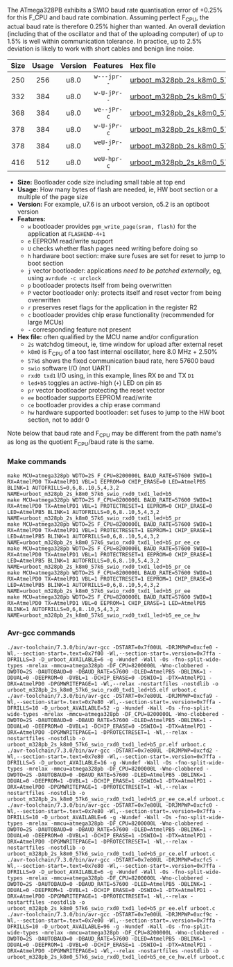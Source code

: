 The ATmega328PB exhibits a SWIO baud rate quantisation error of +0.25% for this F_CPU and baud rate combination. Assuming perfect F<sub>CPU</sub>, the actual baud rate is therefore 0.25% higher than wanted. An overall deviation (including that of the oscillator and that of the uploading computer) of up to 1.5% is well within communication tolerance. In practice, up to 2.5% deviation is likely to work with short cables and benign line noise.

|Size|Usage|Version|Features|Hex file|
|:-:|:-:|:-:|:-:|:--|
|250|256|u8.0|`w---jpr--`|[urboot_m328pb_2s_k8m0_57k6_swio_rxd0_txd1_led+b5.hex](https://raw.githubusercontent.com/stefanrueger/urboot.hex/main/mcus/atmega328pb/watchdog_2_s/internal_oscillator_k%2B2.50%25/%2B8m000000_hz/%2B%2B57k6_baud/uart0_rxd0_txd1/led%2Bb5/urboot_m328pb_2s_k8m0_57k6_swio_rxd0_txd1_led%2Bb5.hex)|
|332|384|u8.0|`w-U-jPr--`|[urboot_m328pb_2s_k8m0_57k6_swio_rxd0_txd1_led+b5_pr.hex](https://raw.githubusercontent.com/stefanrueger/urboot.hex/main/mcus/atmega328pb/watchdog_2_s/internal_oscillator_k%2B2.50%25/%2B8m000000_hz/%2B%2B57k6_baud/uart0_rxd0_txd1/led%2Bb5/urboot_m328pb_2s_k8m0_57k6_swio_rxd0_txd1_led%2Bb5_pr.hex)|
|368|384|u8.0|`we--jPr-c`|[urboot_m328pb_2s_k8m0_57k6_swio_rxd0_txd1_led+b5_pr_ee_ce.hex](https://raw.githubusercontent.com/stefanrueger/urboot.hex/main/mcus/atmega328pb/watchdog_2_s/internal_oscillator_k%2B2.50%25/%2B8m000000_hz/%2B%2B57k6_baud/uart0_rxd0_txd1/led%2Bb5/urboot_m328pb_2s_k8m0_57k6_swio_rxd0_txd1_led%2Bb5_pr_ee_ce.hex)|
|378|384|u8.0|`w-U-jPr-c`|[urboot_m328pb_2s_k8m0_57k6_swio_rxd0_txd1_led+b5_pr_ce.hex](https://raw.githubusercontent.com/stefanrueger/urboot.hex/main/mcus/atmega328pb/watchdog_2_s/internal_oscillator_k%2B2.50%25/%2B8m000000_hz/%2B%2B57k6_baud/uart0_rxd0_txd1/led%2Bb5/urboot_m328pb_2s_k8m0_57k6_swio_rxd0_txd1_led%2Bb5_pr_ce.hex)|
|378|384|u8.0|`weU-jPr--`|[urboot_m328pb_2s_k8m0_57k6_swio_rxd0_txd1_led+b5_pr_ee.hex](https://raw.githubusercontent.com/stefanrueger/urboot.hex/main/mcus/atmega328pb/watchdog_2_s/internal_oscillator_k%2B2.50%25/%2B8m000000_hz/%2B%2B57k6_baud/uart0_rxd0_txd1/led%2Bb5/urboot_m328pb_2s_k8m0_57k6_swio_rxd0_txd1_led%2Bb5_pr_ee.hex)|
|416|512|u8.0|`weU-hpr-c`|[urboot_m328pb_2s_k8m0_57k6_swio_rxd0_txd1_led+b5_ee_ce_hw.hex](https://raw.githubusercontent.com/stefanrueger/urboot.hex/main/mcus/atmega328pb/watchdog_2_s/internal_oscillator_k%2B2.50%25/%2B8m000000_hz/%2B%2B57k6_baud/uart0_rxd0_txd1/led%2Bb5/urboot_m328pb_2s_k8m0_57k6_swio_rxd0_txd1_led%2Bb5_ee_ce_hw.hex)|

- **Size:** Bootloader code size including small table at top end
- **Usage:** How many bytes of flash are needed, ie, HW boot section or a multiple of the page size
- **Version:** For example, u7.6 is an urboot version, o5.2 is an optiboot version
- **Features:**
  + `w` bootloader provides `pgm_write_page(sram, flash)` for the application at `FLASHEND-4+1`
  + `e` EEPROM read/write support
  + `U` checks whether flash pages need writing before doing so
  + `h` hardware boot section: make sure fuses are set for reset to jump to boot section
  + `j` vector bootloader: applications *need to be patched externally*, eg, using `avrdude -c urclock`
  + `p` bootloader protects itself from being overwritten
  + `P` vector bootloader only: protects itself and reset vector from being overwritten
  + `r` preserves reset flags for the application in the register R2
  + `c` bootloader provides chip erase functionality (recommended for large MCUs)
  + `-` corresponding feature not present
- **Hex file:** often qualified by the MCU name and/or configuration
  + `2s` watchdog timeout, ie, time window for upload after external reset
  + `k8m0` is F<sub>CPU</sub> of a too fast internal oscillator, here 8.0 MHz + 2.50%
  + `57k6` shows the fixed communication baud rate, here 57600 baud
  + `swio` software I/O (not UART)
  + `rxd0 txd1` I/O using, in this example, lines RX `D0` and TX `D1`
  + `led+b5` toggles an active-high (`+`) LED on pin `B5`
  + `pr` vector bootloader protecting the reset vector
  + `ee` bootloader supports EEPROM read/write
  + `ce` bootloader provides a chip erase command
  + `hw` hardware supported bootloader: set fuses to jump to the HW boot section, not to addr 0


Note below that baud rate and F<sub>CPU</sub> may be different from the path name's as long as the quotient F<sub>CPU</sub>/baud rate is the same.

### Make commands
```
make MCU=atmega328pb WDTO=2S F_CPU=8200000L BAUD_RATE=57600 SWIO=1 RX=AtmelPD0 TX=AtmelPD1 VBL=1 EEPROM=0 CHIP_ERASE=0 LED=AtmelPB5 BLINK=1 AUTOFRILLS=0,6,8..10,5,4,3,2 NAME=urboot_m328pb_2s_k8m0_57k6_swio_rxd0_txd1_led+b5
make MCU=atmega328pb WDTO=2S F_CPU=8200000L BAUD_RATE=57600 SWIO=1 RX=AtmelPD0 TX=AtmelPD1 VBL=1 PROTECTRESET=1 EEPROM=0 CHIP_ERASE=0 LED=AtmelPB5 BLINK=1 AUTOFRILLS=0,6,8..10,5,4,3,2 NAME=urboot_m328pb_2s_k8m0_57k6_swio_rxd0_txd1_led+b5_pr
make MCU=atmega328pb WDTO=2S F_CPU=8200000L BAUD_RATE=57600 SWIO=1 RX=AtmelPD0 TX=AtmelPD1 VBL=1 PROTECTRESET=1 EEPROM=1 CHIP_ERASE=1 LED=AtmelPB5 BLINK=1 AUTOFRILLS=0,6,8..10,5,4,3,2 NAME=urboot_m328pb_2s_k8m0_57k6_swio_rxd0_txd1_led+b5_pr_ee_ce
make MCU=atmega328pb WDTO=2S F_CPU=8200000L BAUD_RATE=57600 SWIO=1 RX=AtmelPD0 TX=AtmelPD1 VBL=1 PROTECTRESET=1 EEPROM=0 CHIP_ERASE=1 LED=AtmelPB5 BLINK=1 AUTOFRILLS=0,6,8..10,5,4,3,2 NAME=urboot_m328pb_2s_k8m0_57k6_swio_rxd0_txd1_led+b5_pr_ce
make MCU=atmega328pb WDTO=2S F_CPU=8200000L BAUD_RATE=57600 SWIO=1 RX=AtmelPD0 TX=AtmelPD1 VBL=1 PROTECTRESET=1 EEPROM=1 CHIP_ERASE=0 LED=AtmelPB5 BLINK=1 AUTOFRILLS=0,6,8..10,5,4,3,2 NAME=urboot_m328pb_2s_k8m0_57k6_swio_rxd0_txd1_led+b5_pr_ee
make MCU=atmega328pb WDTO=2S F_CPU=8200000L BAUD_RATE=57600 SWIO=1 RX=AtmelPD0 TX=AtmelPD1 VBL=0 EEPROM=1 CHIP_ERASE=1 LED=AtmelPB5 BLINK=1 AUTOFRILLS=0,6,8..10,5,4,3,2 NAME=urboot_m328pb_2s_k8m0_57k6_swio_rxd0_txd1_led+b5_ee_ce_hw
```

### Avr-gcc commands
```
./avr-toolchain/7.3.0/bin/avr-gcc -DSTART=0x7f00UL -DRJMPWP=0xcfe0 -Wl,--section-start=.text=0x7f00 -Wl,--section-start=.version=0x7ffa -DFRILLS=3 -D_urboot_AVAILABLE=6 -g -Wundef -Wall -Os -fno-split-wide-types -mrelax -mmcu=atmega328pb -DF_CPU=8200000L -Wno-clobbered -DWDTO=2S -DAUTOBAUD=0 -DBAUD_RATE=57600 -DLED=AtmelPB5 -DBLINK=1 -DDUAL=0 -DEEPROM=0 -DVBL=1 -DCHIP_ERASE=0 -DSWIO=1 -DTX=AtmelPD1 -DRX=AtmelPD0 -DPGMWRITEPAGE=1 -Wl,--relax -nostartfiles -nostdlib -o urboot_m328pb_2s_k8m0_57k6_swio_rxd0_txd1_led+b5.elf urboot.c
./avr-toolchain/7.3.0/bin/avr-gcc -DSTART=0x7e80UL -DRJMPWP=0xcfa9 -Wl,--section-start=.text=0x7e80 -Wl,--section-start=.version=0x7ffa -DFRILLS=10 -D_urboot_AVAILABLE=52 -g -Wundef -Wall -Os -fno-split-wide-types -mrelax -mmcu=atmega328pb -DF_CPU=8200000L -Wno-clobbered -DWDTO=2S -DAUTOBAUD=0 -DBAUD_RATE=57600 -DLED=AtmelPB5 -DBLINK=1 -DDUAL=0 -DEEPROM=0 -DVBL=1 -DCHIP_ERASE=0 -DSWIO=1 -DTX=AtmelPD1 -DRX=AtmelPD0 -DPGMWRITEPAGE=1 -DPROTECTRESET=1 -Wl,--relax -nostartfiles -nostdlib -o urboot_m328pb_2s_k8m0_57k6_swio_rxd0_txd1_led+b5_pr.elf urboot.c
./avr-toolchain/7.3.0/bin/avr-gcc -DSTART=0x7e80UL -DRJMPWP=0xcfd2 -Wl,--section-start=.text=0x7e80 -Wl,--section-start=.version=0x7ffa -DFRILLS=5 -D_urboot_AVAILABLE=16 -g -Wundef -Wall -Os -fno-split-wide-types -mrelax -mmcu=atmega328pb -DF_CPU=8200000L -Wno-clobbered -DWDTO=2S -DAUTOBAUD=0 -DBAUD_RATE=57600 -DLED=AtmelPB5 -DBLINK=1 -DDUAL=0 -DEEPROM=1 -DVBL=1 -DCHIP_ERASE=1 -DSWIO=1 -DTX=AtmelPD1 -DRX=AtmelPD0 -DPGMWRITEPAGE=1 -DPROTECTRESET=1 -Wl,--relax -nostartfiles -nostdlib -o urboot_m328pb_2s_k8m0_57k6_swio_rxd0_txd1_led+b5_pr_ee_ce.elf urboot.c
./avr-toolchain/7.3.0/bin/avr-gcc -DSTART=0x7e80UL -DRJMPWP=0xcfc0 -Wl,--section-start=.text=0x7e80 -Wl,--section-start=.version=0x7ffa -DFRILLS=10 -D_urboot_AVAILABLE=6 -g -Wundef -Wall -Os -fno-split-wide-types -mrelax -mmcu=atmega328pb -DF_CPU=8200000L -Wno-clobbered -DWDTO=2S -DAUTOBAUD=0 -DBAUD_RATE=57600 -DLED=AtmelPB5 -DBLINK=1 -DDUAL=0 -DEEPROM=0 -DVBL=1 -DCHIP_ERASE=1 -DSWIO=1 -DTX=AtmelPD1 -DRX=AtmelPD0 -DPGMWRITEPAGE=1 -DPROTECTRESET=1 -Wl,--relax -nostartfiles -nostdlib -o urboot_m328pb_2s_k8m0_57k6_swio_rxd0_txd1_led+b5_pr_ce.elf urboot.c
./avr-toolchain/7.3.0/bin/avr-gcc -DSTART=0x7e80UL -DRJMPWP=0xcfc5 -Wl,--section-start=.text=0x7e80 -Wl,--section-start=.version=0x7ffa -DFRILLS=9 -D_urboot_AVAILABLE=6 -g -Wundef -Wall -Os -fno-split-wide-types -mrelax -mmcu=atmega328pb -DF_CPU=8200000L -Wno-clobbered -DWDTO=2S -DAUTOBAUD=0 -DBAUD_RATE=57600 -DLED=AtmelPB5 -DBLINK=1 -DDUAL=0 -DEEPROM=1 -DVBL=1 -DCHIP_ERASE=0 -DSWIO=1 -DTX=AtmelPD1 -DRX=AtmelPD0 -DPGMWRITEPAGE=1 -DPROTECTRESET=1 -Wl,--relax -nostartfiles -nostdlib -o urboot_m328pb_2s_k8m0_57k6_swio_rxd0_txd1_led+b5_pr_ee.elf urboot.c
./avr-toolchain/7.3.0/bin/avr-gcc -DSTART=0x7e00UL -DRJMPWP=0xcf9c -Wl,--section-start=.text=0x7e00 -Wl,--section-start=.version=0x7ffa -DFRILLS=10 -D_urboot_AVAILABLE=96 -g -Wundef -Wall -Os -fno-split-wide-types -mrelax -mmcu=atmega328pb -DF_CPU=8200000L -Wno-clobbered -DWDTO=2S -DAUTOBAUD=0 -DBAUD_RATE=57600 -DLED=AtmelPB5 -DBLINK=1 -DDUAL=0 -DEEPROM=1 -DVBL=0 -DCHIP_ERASE=1 -DSWIO=1 -DTX=AtmelPD1 -DRX=AtmelPD0 -DPGMWRITEPAGE=1 -Wl,--relax -nostartfiles -nostdlib -o urboot_m328pb_2s_k8m0_57k6_swio_rxd0_txd1_led+b5_ee_ce_hw.elf urboot.c
```

